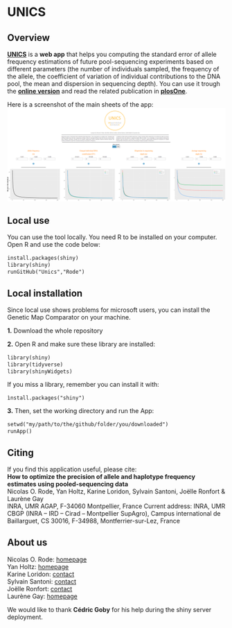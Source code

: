    UNICS
===================


Overview
--------
[**UNICS**](http://www.agap-sunshine.inra.fr/unics/) is a **web app** that helps you computing the standard error of allele frequency estimations of future pool-sequencing experiments based on different parameters (the number of individuals sampled, the frequency of the allele, the coefficient of variation of individual contributions to the DNA pool, the mean and dispersion in sequencing depth).
You can use it trough the [**online version**](http://www.agap-sunshine.inra.fr/unics/) and read the related publication in [**plosOne**](https://academic.oup.com/bioinformatics/article-abstract/33/9/1387/2908431/The-genetic-map-comparator-a-user-friendly?redirectedFrom=fulltext).  
    
Here is a screenshot of the main sheets of the app:
![fig1](www/screenshot.png)



Local use
--------
You can use the tool locally.
You need R to be installed on your computer.
Open R and use the code below:
```
install.packages(shiny)
library(shiny)
runGitHub("Unics","Rode")
```

Local installation
--------
Since local use shows problems for microsoft users, you can install the Genetic Map Comparator on your machine.

**1.** Download the whole repository

**2.** Open R and make sure these library are installed:
```
library(shiny)
library(tidyverse)
library(shinyWidgets)
```

If you miss a library, remember you can install it with:
```
ìnstall.packages("shiny")
```

**3.**
Then, set the working directory and run the App:
```
setwd("my/path/to/the/github/folder/you/downloaded")
runApp()
```


Citing 
--------
If you find this application useful, please cite:  
**How to optimize the precision of allele and haplotype frequency estimates using pooled-sequencing data**    
Nicolas O. Rode, Yan Holtz, Karine Loridon, Sylvain Santoni, Joëlle Ronfort & Laurène Gay  
INRA, UMR AGAP, F-34060 Montpellier, France
Current address: INRA, UMR CBGP (INRA – IRD – Cirad – Montpellier SupAgro), Campus international de Baillarguet, CS 30016, F-34988, Montferrier-sur-Lez, France


About us
--------

Nicolas O. Rode: [homepage](https://sites.google.com/site/nicolasorode/)   
Yan Holtz: [homepage](https://holtzyan.wordpress.com/)  
Karine Loridon: [contact](http://umr-agap.cirad.fr/equipes-scientifiques/genomique-evolutive-et-gestion-des-populations/liste-des-agents)  
Sylvain Santoni: [contact](http://umr-agap.cirad.fr/equipes-scientifiques/genomique-evolutive-et-gestion-des-populations/liste-des-agents)  
Joëlle Ronfort: [contact](http://www1.montpellier.inra.fr/BRC-MTR/mauguio/mauguio.php?page=menu42)  
Laurène Gay: [homepage](https://www.sites.google.com/site/evolutionarybiologylaurenegay/)  
  
We would like to thank **Cédric Goby** for his help during the shiny server deployment.





